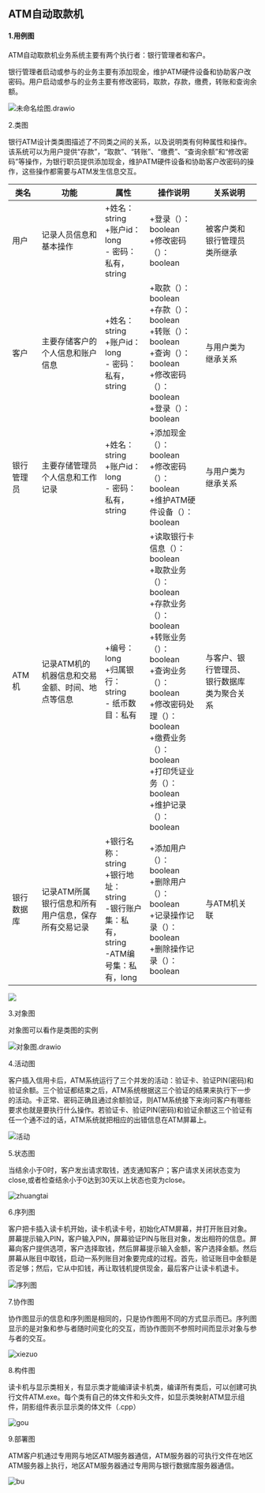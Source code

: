 ## ATM自动取款机

#### 1.用例图

ATM自动取款机业务系统主要有两个执行者：银行管理者和客户。

银行管理者启动或参与的业务主要有添加现金，维护ATM硬件设备和协助客户改密码。用户启动或参与的业务主要有修改密码，取款，存款，缴费，转账和查询余额。

![未命名绘图.drawio](C:\Users\islwct\Desktop\未命名绘图.drawio.png)

2.类图

银行ATM设计类类图描述了不同类之间的关系，以及说明类有何种属性和操作。该系统可以为用户提供“存款”，“取款”、“转账”、“缴费”、“查询余额”和“修改密码”等操作，为银行职员提供添加现金，维护ATM硬件设备和协助客户改密码的操作，这些操作都需要与ATM发生信息交互。

| 类名       | 功能                                                | 属性                                                         | 操作说明                                                     | 关系说明                                   |
| ---------- | --------------------------------------------------- | ------------------------------------------------------------ | ------------------------------------------------------------ | ------------------------------------------ |
| 用户       | 记录人员信息和基本操作                              | +姓名：string<br/>+账户id：long<br/>- 密码：私有，string     | +登录（）：boolean<br/>+修改密码（）：boolean<br/>           | 被客户类和银行管理员类所继承               |
| 客户       | 主要存储客户的个人信息和账户信息                    | +姓名：string<br/>+账户id：long<br/>- 密码：私有，string     | +取款（）：boolean<br/>+存款（）：boolean<br/>+转账（）：boolean<br/>+查询（）：boolean<br/>+修改密码（）：boolean<br/>+登录（）：boolean | 与用户类为继承关系                         |
| 银行管理员 | 主要存储管理员个人信息和工作记录                    | +姓名：string<br/>+账户id：long<br/>- 密码：私有，string     | +添加现金（）：boolean<br/>+修改密码（）：boolean<br/>+维护ATM硬件设备（）：boolean | 与用户类为继承关系                         |
| ATM机      | 记录ATM机的机器信息和交易金额、时间、地点等信息     | +编号：long<br/>+归属银行：string<br/>- 纸币数目：私有       | +读取银行卡信息（）：boolean<br/>+取款业务（）：boolean<br/>+存款业务（）：boolean<br/>+转账业务（）：boolean<br/>+查询业务（）：boolean<br/>+修改密码处理（）：boolean<br/>+缴费业务（）：boolean<br/>+打印凭证业务（）：boolean<br/>+维护记录（）：boolean | 与客户、银行管理员、银行数据库类为聚合关系 |
| 银行数据库 | 记录ATM所属银行信息和所有用户信息，保存所有交易记录 | +银行名称：string<br/>+银行地址：string<br/>-银行账户集：私有，string<br/>-ATM编号集：私有，long | +添加用户（）：boolean<br/>+删除用户（）：boolean<br/>+记录操作记录（）：boolean<br/>+删除操作记录（）：boolean | 与ATM机关联                                |

![](C:\Users\islwct\Desktop\类图.png)

3.对象图

对象图可以看作是类图的实例

![对象图.drawio](C:\Users\islwct\Desktop\对象图.drawio.png)

4.活动图

客户插入信用卡后，ATM系统运行了三个并发的活动：验证卡、验证PIN(密码)和验证余额。三个验证都结束之后，ATM系统根据这三个验证的结果来执行下一步的活动。卡正常、密码正确且通过余额验证，则ATM系统接下来询问客户有哪些要求也就是要执行什么操作。若验证卡、验证PIN(密码)和验证余额这三个验证有任一个通不过的话，ATM系统就把相应的出错信息在ATM屏幕上。

![活动](C:\Users\islwct\Desktop\活动.png)

5.状态图

当结余小于0时，客户发出请求取钱，透支通知客户；客户请求关闭状态变为close,或者检查结余小于0达到30天以上状态也变为close。

![zhuangtai](C:\Users\islwct\Desktop\zhuangtai.png)

6.序列图

客户把卡插入读卡机开始，读卡机读卡号，初始化ATM屏幕，并打开账目对象。屏幕提示输入PIN，客户输入PIN，屏幕验证PIN与账目对象，发出相符的信息。屏幕向客户提供选项，客户选择取钱，然后屏幕提示输入金额，客户选择金额。然后屏幕从账目中取钱，启动一系列账目对象要完成的过程。首先，验证账目中金额是否足够；然后，它从中扣钱，再让取钱机提供现金，最后客户让读卡机退卡。

![序列图](C:\Users\islwct\Desktop\序列图.png)

7.协作图

协作图显示的信息和序列图是相同的，只是协作图用不同的方式显示而已。序列图显示的是对象和参与者随时间变化的交互，而协作图则不参照时间而显示对象与参与者的交互。

![xiezuo](C:\Users\islwct\Desktop\xiezuo.png)

8.构件图

读卡机与显示类相关，有显示类才能编译读卡机类，编译所有类后，可以创建可执行文件ATM.exe。每个类有自己的体文件和头文件，如显示类映射ATM显示组件，阴影组件表示显示类的体文件（.cpp）

![gou](C:\Users\islwct\Desktop\gou.png)

9.部署图

ATM客户机通过专用网与地区ATM服务器通信，ATM服务器的可执行文件在地区ATM服务器上执行，地区ATM服务器通过专用网与银行数据库服务器通信。



![bu](C:\Users\islwct\Desktop\bu.png)